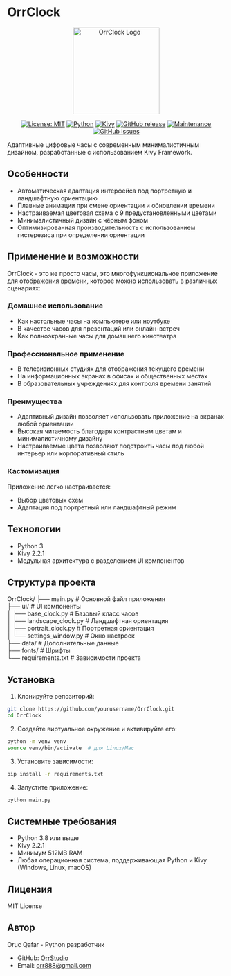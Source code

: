 # OrrClock

<div align="center">
  <img src="https://github.com/user-attachments/assets/83289c8e-472e-44d9-8bc7-eb27bec46763" alt="OrrClock Logo" width="200"/>
</div>

<div align="center">
  
[![License: MIT](https://img.shields.io/badge/License-MIT-yellow.svg)](https://opensource.org/licenses/MIT)
[![Python](https://img.shields.io/badge/Python-3.8%2B-blue)](https://www.python.org/)
[![Kivy](https://img.shields.io/badge/Kivy-2.2.1-brightgreen)](https://kivy.org/)
[![GitHub release](https://img.shields.io/badge/Release-v1.0.0-blue)](https://github.com/OrrStudio/OrrClock/releases)
[![Maintenance](https://img.shields.io/badge/Maintained%3F-yes-green.svg)](https://github.com/OrrStudio/OrrClock/graphs/commit-activity)
[![GitHub issues](https://img.shields.io/github/issues/OrrStudio/OrrClock)](https://github.com/OrrStudio/OrrClock/issues)

</div>

Адаптивные цифровые часы с современным минималистичным дизайном, разработанные с использованием Kivy Framework.

## Особенности

- Автоматическая адаптация интерфейса под портретную и ландшафтную ориентацию
- Плавные анимации при смене ориентации и обновлении времени
- Настраиваемая цветовая схема с 9 предустановленными цветами
- Минималистичный дизайн с чёрным фоном
- Оптимизированная производительность с использованием гистерезиса при определении ориентации

## Применение и возможности

OrrClock - это не просто часы, это многофункциональное приложение для отображения времени, которое можно использовать в различных сценариях:

### Домашнее использование
- Как настольные часы на компьютере или ноутбуке
- В качестве часов для презентаций или онлайн-встреч
- Как полноэкранные часы для домашнего кинотеатра

### Профессиональное применение
- В телевизионных студиях для отображения текущего времени
- На информационных экранах в офисах и общественных местах
- В образовательных учреждениях для контроля времени занятий

### Преимущества
- Адаптивный дизайн позволяет использовать приложение на экранах любой ориентации
- Высокая читаемость благодаря контрастным цветам и минималистичному дизайну
- Настраиваемые цвета позволяют подстроить часы под любой интерьер или корпоративный стиль

### Кастомизация
Приложение легко настраивается:
- Выбор цветовых схем
- Адаптация под портретный или ландшафтный режим

## Технологии

- Python 3
- Kivy 2.2.1
- Модульная архитектура с разделением UI компонентов

## Структура проекта

OrrClock/
├── main.py                 # Основной файл приложения  
├── ui/                     # UI компоненты  
│   ├── base_clock.py       # Базовый класс часов  
│   ├── landscape_clock.py  # Ландшафтная ориентация  
│   ├── portrait_clock.py   # Портретная ориентация  
│   └── settings_window.py  # Окно настроек  
├── data/                   # Дополнительные данные  
├── fonts/                  # Шрифты  
└── requirements.txt        # Зависимости проекта  

## Установка

1. Клонируйте репозиторий:
```bash
git clone https://github.com/yourusername/OrrClock.git
cd OrrClock
```

2. Создайте виртуальное окружение и активируйте его:
```bash
python -m venv venv
source venv/bin/activate  # для Linux/Mac
```

3. Установите зависимости:
```bash
pip install -r requirements.txt
```

4. Запустите приложение:
```bash
python main.py
```

## Системные требования

- Python 3.8 или выше
- Kivy 2.2.1
- Минимум 512MB RAM
- Любая операционная система, поддерживающая Python и Kivy (Windows, Linux, macOS)

## Лицензия

MIT License

## Автор

Oruc Qafar - Python разработчик
- GitHub: [OrrStudio](https://github.com/OrrStudio)
- Email: orr888@gmail.com
